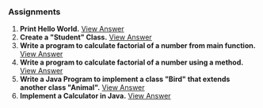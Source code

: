 ### Assignments
1. **Print Hello World.** [View Answer](./HelloWorld.java)
2. **Create a "Student" Class.** [View Answer](./Student.java)
3. **Write a program to calculate factorial of a number from main function.** [View Answer](./Factorial.java)
4. **Write a program to calculate factorial of a number using a method.** [View Answer](./FactorialMethod.java)
5. **Write a Java Program to implement a class "Bird" that extends another class "Animal".** [View Answer](./AnimalBird.java)
6. **Implement a Calculator in Java.** [View Answer](./Calculator.java)